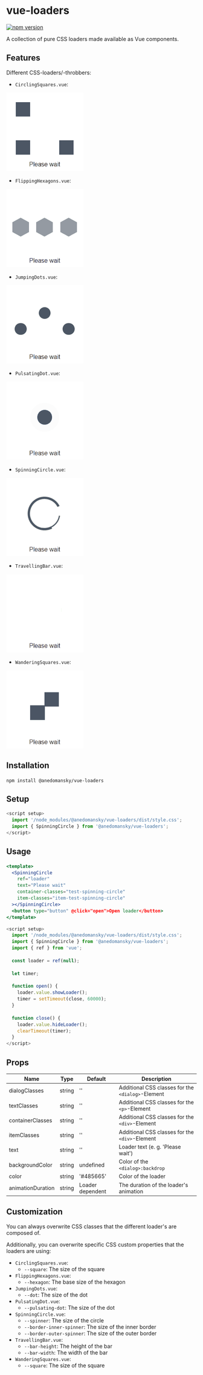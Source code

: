 # vue-loaders

[![npm version](https://badge.fury.io/js/@anedomansky%2Fvue-loaders.svg)](https://badge.fury.io/js/@anedomansky%2Fvue-loaders)

A collection of pure CSS loaders made available as Vue components.

## Features

Different CSS-loaders/-throbbers:

- `CirclingSquares.vue`:

![CirclingSquares](./assets/CirclingSquares.gif "CirclingSquares")

- `FlippingHexagons.vue`:

![FlippingHexagons](./assets/FlippingHexagons.gif "FlippingHexagons")

- `JumpingDots.vue`:

![JumpingDots](./assets/JumpingDots.gif "JumpingDots")

- `PulsatingDot.vue`:

![PulsatingDot](./assets/PulsatingDot.gif "PulsatingDot")

- `SpinningCircle.vue`:

![SpinningCircle](./assets/SpinningCircle.gif "SpinningCircle")

- `TravellingBar.vue`:

![TravellingBar](./assets/TravellingBar.gif "TravellingBar")

- `WanderingSquares.vue`:

![WanderingSquares](./assets/WanderingSquares.gif "WanderingSquares")

## Installation

`npm install @anedomansky/vue-loaders`

## Setup

```js
<script setup>
  import '/node_modules/@anedomansky/vue-loaders/dist/style.css';
  import { SpinningCircle } from '@anedomansky/vue-loaders';
</script>
```

## Usage

```jsx
<template>
  <SpinningCircle
    ref="loader"
    text="Please wait"
    container-classes="test-spinning-circle"
    item-classes="item-test-spinning-circle"
  ></SpinningCircle>
  <button type="button" @click="open">Open loader</button>
</template>
```

```js
<script setup>
  import '/node_modules/@anedomansky/vue-loaders/dist/style.css';
  import { SpinningCircle } from '@anedomansky/vue-loaders';
  import { ref } from 'vue';

  const loader = ref(null);

  let timer;

  function open() {
    loader.value.showLoader();
    timer = setTimeout(close, 60000);
  }

  function close() {
    loader.value.hideLoader();
    clearTimeout(timer);
  }
</script>
```

## Props

| Name | Type | Default | Description |
|-----------|---------|---------|---------|
| dialogClasses | string  | ''  | Additional CSS classes for the `<dialog>`-Element
| textClasses   | string  | ''  | Additional CSS classes for the `<p>`-Element
| containerClasses  | string  | ''  | Additional CSS classes for the `<div>`-Element
| itemClasses | string  | ''  | Additional CSS classes for the `<div>`-Element
| text  | string  | ''  | Loader text (e. g. 'Please wait')
| backgroundColor | string  | undefined | Color of the `<dialog>:backdrop`
| color | string  | '#485665' | Color of the loader
| animationDuration | string  | Loader dependent  | The duration of the loader's animation

## Customization

You can always overwrite CSS classes that the different loader's are composed of.

Additionally, you can overwrite specific CSS custom properties that the loaders are using:

- `CirclingSquares.vue`:
  - `--square`: The size of the square
- `FlippingHexagons.vue`:
  - `--hexagon`: The base size of the hexagon
- `JumpingDots.vue`:
  - `--dot`: The size of the dot
- `PulsatingDot.vue`:
  - `--pulsating-dot`: The size of the dot
- `SpinningCircle.vue`:
  - `--spinner`: The size of the circle
  - `--border-inner-spinner`: The size of the inner border
  - `--border-outer-spinner`: The size of the outer border
- `TravellingBar.vue`:
  - `--bar-height`: The height of the bar
  - `--bar-width`: The width of the bar
- `WanderingSquares.vue`:
  - `--square`: The size of the square
